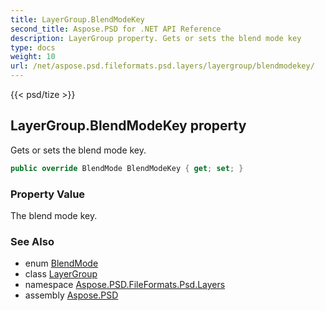 ```yaml
---
title: LayerGroup.BlendModeKey
second_title: Aspose.PSD for .NET API Reference
description: LayerGroup property. Gets or sets the blend mode key
type: docs
weight: 10
url: /net/aspose.psd.fileformats.psd.layers/layergroup/blendmodekey/
---
```

{{< psd/tize >}}
## LayerGroup.BlendModeKey property

Gets or sets the blend mode key.

```csharp
public override BlendMode BlendModeKey { get; set; }
```

### Property Value

The blend mode key.

### See Also

* enum [BlendMode](../../../aspose.psd.fileformats.core.blending/blendmode/)
* class [LayerGroup](../)
* namespace [Aspose.PSD.FileFormats.Psd.Layers](../../layergroup/)
* assembly [Aspose.PSD](../../../)



